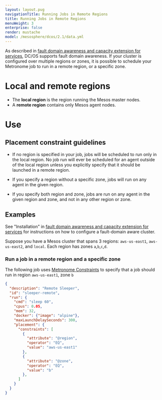 ```yaml
---
layout: layout.pug
navigationTitle: Running Jobs in Remote Regions
title: Running Jobs in Remote Regions
menuWeight: 3
enterprise: false
render: mustache
model: /mesosphere/dcos/2.1/data.yml
---
```


As described in [fault domain awareness and capacity extension for services](/mesosphere/dcos/2.1/deploying-services/fault-domain-awareness/), DC/OS supports fault domain awareness. If your cluster is configured over multiple regions or zones, it is possible to schedule your Metronome job to run in a remote region, or a specific zone.

# Local and remote regions

- The **local region** is the region running the Mesos master nodes.
- A **remote region** contains only Mesos agent nodes.

# Use

## Placement constraint guidelines

- If no region is specified in your job, jobs will be scheduled to run only in the local region. No job run will ever be scheduled for an agent outside of the local region unless you explicitly specify that it should be launched in a remote region.

- If you specify a region without a specific zone, jobs will run on any agent in the given region.

- If you specify both region and zone, jobs are run on any agent in the given region and zone, and not in any other region or zone.


## Examples

See "Installation" in [fault domain awareness and capacity extension for services](/mesosphere/dcos/2.1/deploying-services/fault-domain-awareness/) for instructions on how to configure a fault-domain aware cluster.

Suppose you have a Mesos cluster that spans 3 regions: `aws-us-east1`, `aws-us-east2`, and `local`. Each region has zones `a`,`b`,`c`,`d`.

### Run a job in a remote region and a specific zone

The following job uses [Metronome Constraints](../metronome-constraints/) to specify that a job should run in region `aws-us-east1`, zone `b`

```json
{
  "description": "Remote Sleeper",
  "id": "sleeper-remote",
  "run": {
    "cmd": "sleep 60",
    "cpus": 0.05,
    "mem": 32,
    "docker": {"image": "alpine"},
    "maxLaunchDelaySeconds": 300,
    "placement": {
      "constraints": [
        {
          "attribute": "@region",
          "operator": "EQ",
          "value": "aws-us-east1"
        },
        {
          "attribute": "@zone",
          "operator": "EQ",
          "value": "b"
        },
      ]
    }
  }
}
```

